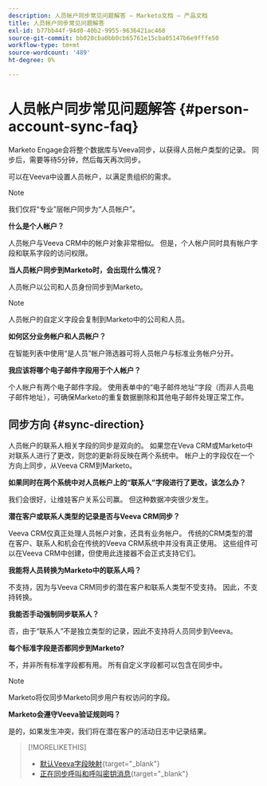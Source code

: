 ```yaml
---
description: 人员帐户同步常见问题解答 — Marketo文档 — 产品文档
title: 人员帐户同步常见问题解答
exl-id: b77bb44f-94d0-40b2-9955-9636421ac468
source-git-commit: bb020cba0bb0cb65761e15cba05147b6e9fffe50
workflow-type: tm+mt
source-wordcount: '489'
ht-degree: 0%

---
```


# 人员帐户同步常见问题解答 {#person-account-sync-faq}

Marketo Engage会将整个数据库与Veeva同步，以获得人员帐户类型的记录。 同步后，需要等待5分钟，然后每天再次同步。

可以在Veeva中设置人员帐户，以满足贵组织的需求。

>[!NOTE]
>
>我们仅将“专业”层帐户同步为“人员帐户”。

**什么是个人帐户？**

人员帐户与Veeva CRM中的帐户对象非常相似。 但是，个人帐户同时具有帐户字段和联系字段的访问权限。

**当人员帐户同步到Marketo时，会出现什么情况？**

人员帐户以公司和人员身份同步到Marketo。

>[!NOTE]
>
>人员帐户的自定义字段会复制到Marketo中的公司和人员。

**如何区分业务帐户和人员帐户？**

在智能列表中使用“是人员”帐户筛选器可将人员帐户与标准业务帐户分开。

**我应该将哪个电子邮件字段用于个人帐户？**

个人帐户有两个电子邮件字段。 使用表单中的“电子邮件地址”字段（而非人员电子邮件地址），可确保Marketo的重复数据删除和其他电子邮件处理正常工作。

## 同步方向 {#sync-direction}

人员帐户的联系人相关字段的同步是双向的。 如果您在Veva CRM或Marketo中对联系人进行了更改，则您的更新将反映在两个系统中。 帐户上的字段仅在一个方向上同步，从Veeva CRM到Marketo。

**如果同时在两个系统中对人员帐户上的“联系人”字段进行了更改，该怎么办？**

我们会很好，让维娃客户关系公司赢。 但这种数据冲突很少发生。

**潜在客户或联系人类型的记录是否与Veeva CRM同步？**

Veeva CRM仅真正处理人员帐户对象，还具有业务帐户。 传统的CRM类型的潜在客户、联系人和机会在传统的Veeva CRM系统中并没有真正使用。 这些组件可以在Veeva CRM中创建，但使用此连接器不会正式支持它们。

**我能将人员转换为Marketo中的联系人吗？**

不支持，因为与Veeva CRM同步的潜在客户和联系人类型不受支持。 因此，不支持转换。

**我能否手动强制同步联系人？**

否，由于“联系人”不是独立类型的记录，因此不支持将人员同步到Veeva。

**每个标准字段是否都同步到Marketo?**

不，并非所有标准字段都有用。 所有自定义字段都可以包含在同步中。

>[!NOTE]
>
>Marketo将仅同步Marketo同步用户有权访问的字段。

**Marketo会遵守Veeva验证规则吗？**

是的，如果发生冲突，我们将在潜在客户的活动日志中记录结果。

>[!MORELIKETHIS]
>
>* [默认Veeva字段映射](/help/marketo/product-docs/crm-sync/veeva-crm-sync/sync-details/default-veeva-field-mapping.md){target=&quot;_blank&quot;}
>* [正在同步呼叫和呼叫密钥消息](/help/marketo/product-docs/crm-sync/veeva-crm-sync/sync-details/syncing-call-and-call-key-messages.md){target=&quot;_blank&quot;}

